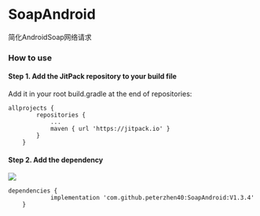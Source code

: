# SoapAndroid
简化AndroidSoap网络请求

### How to use
#### Step 1. Add the JitPack repository to your build file
Add it in your root build.gradle at the end of repositories:

```
allprojects {
		repositories {
			...
			maven { url 'https://jitpack.io' }
		}
	}
```

#### Step 2. Add the dependency
[![](https://jitpack.io/v/peterzhen40/SoapAndroid.svg)](https://jitpack.io/#peterzhen40/SoapAndroid)

```
dependencies {
	        implementation 'com.github.peterzhen40:SoapAndroid:V1.3.4'
	}
```
